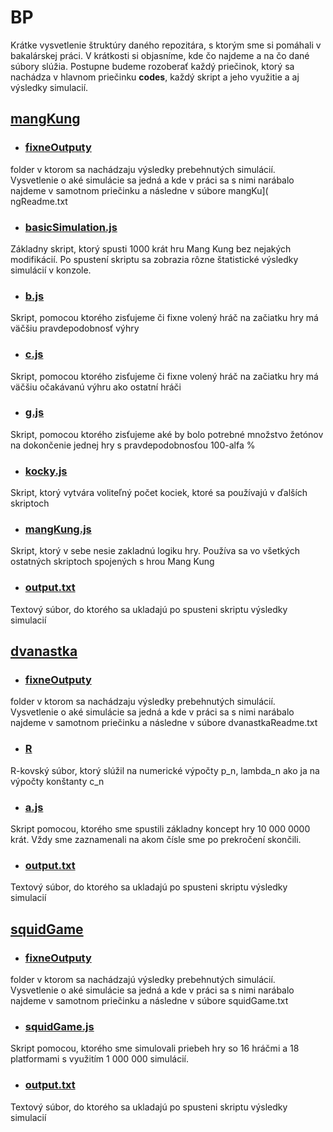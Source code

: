 # BP 
Krátke vysvetlenie štruktúry daného repozitára, s ktorým sme si pomáhali v bakalárskej práci. V krátkosti si objasníme, kde čo najdeme a na čo dané súbory slúžia. 
Postupne budeme rozoberať každý priečinok, ktorý sa nachádza v hlavnom priečinku **codes**, každý skript a jeho využitie a aj výsledky simulacií.

##  [mangKung](https://github.com/devAdam117/bp/tree/main/codes/mangKung)

 - ### [fixneOutputy](https://github.com/devAdam117/bp/tree/main/codes/mangKung/fixneOutputy)
folder v ktorom sa nachádzaju výsledky prebehnutých simulácií. Vysvetlenie o aké simulácie sa jedná a kde v práci sa s nimi narábalo najdeme v samotnom priečinku a následne v súbore mangKu]([
](https://github.com/devAdam117/bp/tree/main/codes/mangKung)ngReadme.txt
 - ### [basicSimulation.js](https://github.com/devAdam117/bp/blob/main/codes/mangKung/basicSimulation.js)
Základny skript, ktorý spusti 1000 krát hru Mang Kung bez nejakých modifikácií. Po spustení skriptu sa zobrazia rôzne štatistické výsledky simulácií v konzole.
 - ### [b.js](https://github.com/devAdam117/bp/blob/main/codes/mangKung/b.js)
 Skript, pomocou ktorého zisťujeme či fixne volený hráč na začiatku hry má väčšiu pravdepodobnosť výhry
 - ### [c.js](https://github.com/devAdam117/bp/blob/main/codes/mangKung/c.js) 
 Skript, pomocou ktorého zisťujeme či fixne volený hráč na začiatku hry má väčšiu očakávanú výhru ako ostatní hráči
 
- ### [g.js](https://github.com/devAdam117/bp/blob/main/codes/mangKung/g.js)
 Skript, pomocou ktorého zisťujeme aké by bolo potrebné množstvo žetónov na dokončenie jednej hry s pravdepodobnosťou 100-alfa %
- ### [kocky.js](https://github.com/devAdam117/bp/blob/main/codes/mangKung/kocky.js) 
Skript, ktorý vytvára voliteľný počet kociek, ktoré sa používajú v ďalších skriptoch
- ### [mangKung.js](https://github.com/devAdam117/bp/blob/main/codes/mangKung/mangKung.js)
 Skript, ktorý v sebe nesie zakladnú logiku hry. Používa sa vo všetkých ostatných skriptoch spojených s hrou Mang Kung
- ### [output.txt](https://github.com/devAdam117/bp/blob/main/codes/mangKung/output.txt)
 Textový súbor, do ktorého sa ukladajú po spusteni skriptu výsledky simulacií

## [dvanastka](https://github.com/devAdam117/bp/tree/main/codes/dvanastka)
- ### [fixneOutputy](https://github.com/devAdam117/bp/tree/main/codes/dvanastka/fixneOutputy)
 folder v ktorom sa nachádzaju výsledky prebehnutých simulácií. Vysvetlenie o aké simulácie sa jedná a kde v práci sa s nimi narábalo najdeme v samotnom priečinku a následne v súbore dvanastkaReadme.txt
- ### [R](https://github.com/devAdam117/bp/tree/main/codes/dvanastka/R)
R-kovský súbor, ktorý slúžil na numerické výpočty p_n, lambda_n ako ja na  výpočty konštanty c_n
- ### [a.js](https://github.com/devAdam117/bp/tree/main/codes/dvanastka/a.js)
Skript pomocou, ktorého sme spustili základny koncept hry 10 000 0000 krát. Vždy sme zaznamenali na akom čísle sme po prekročení skončili.
- ### [output.txt](https://github.com/devAdam117/bp/tree/main/codes/dvanastka/output.txt)
 Textový súbor, do ktorého sa ukladajú po spusteni skriptu výsledky simulacií


## [squidGame](https://github.com/devAdam117/bp/tree/main/codes/squidGame)
- ### [fixneOutputy](https://github.com/devAdam117/bp/tree/main/codes/squidGame/fixneOutputy/zakladnaHra)
folder v ktorom sa nachádzajú výsledky prebehnutých simulácií. Vysvetlenie o aké simulácie sa jedná a kde v práci sa s nimi narábalo najdeme v samotnom priečinku a následne v súbore squidGame.txt
- ### [squidGame.js](https://github.com/devAdam117/bp/blob/main/codes/squidGame/squidGame.js)
Skript pomocou, ktorého sme simulovali priebeh hry so 16 hráčmi a 18 platformami s využitím 1 000 000 simulácií.
- ### [output.txt](https://github.com/devAdam117/bp/blob/main/codes/squidGame/output.txx)
 Textový súbor, do ktorého sa ukladajú po spusteni skriptu výsledky simulacií

